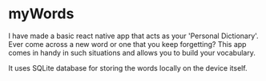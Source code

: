 # myWords

I have made a basic react native app that acts as your 'Personal Dictionary'.
Ever come across a new word or one that you keep forgetting? This app comes in handy in such situations and allows you to build your vocabulary.

It uses SQLite database for storing the words locally on the device itself.
